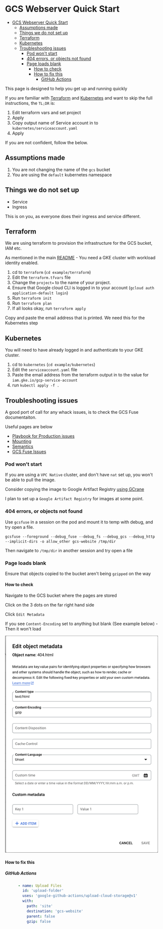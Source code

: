 # GCS Webserver Quick Start


<!-- TOC -->
* [GCS Webserver Quick Start](#gcs-webserver-quick-start)
  * [Assumptions made](#assumptions-made)
  * [Things we do not set up](#things-we-do-not-set-up)
  * [Terraform](#terraform)
  * [Kubernetes](#kubernetes)
  * [Troubleshooting issues](#troubleshooting-issues)
    * [Pod won't start](#pod-wont-start)
    * [404 errors, or objects not found](#404-errors-or-objects-not-found)
    * [Page loads blank](#page-loads-blank)
      * [How to check](#how-to-check)
      * [How to fix this](#how-to-fix-this)
        * [GitHub Actions](#github-actions)
<!-- TOC -->

This page is designed to help you get up and running quickly 

If you are familiar with [Terraform](https://terraform.io) and [Kubernetes](https://kubernetes.io) and want to skip the 
full instructions, the `TL;DR` is:

1. Edit terraform vars and set project
2. Apply
3. Copy output name of Service account in to `kubernetes/serviceaccount.yaml`
4. Apply

If you are not confident, follow the below.

## Assumptions made

1. You are not changing the name of the `gcs` bucket
2. You are using the `default` kubernetes namespace

## Things we do not set up

* Service
* Ingress

This is on you, as everyone does their ingress and service different. 

## Terraform

We are using terraform to provision the infrastructure for the GCS bucket, IAM etc.

As mentioned in the main [README](../README.md#what-you-need-pre-existing) - You need a GKE cluster with workload identity enabled.

1. cd to `terraform` (`cd example/terraform`)
2. Edit the `terraform.tfvars` file
3. Change the `project=` to the name of your project. 
4. Ensure that Google cloud CLI is logged in to your account (`gcloud auth application-default login`)
5. Run `terraform init`
6. Run `terraform plan`
7. If all looks okay, run `terraform apply`

Copy and paste the email address that is printed. We need this for the Kubernetes step

## Kubernetes

You will need to have already logged in and authenticate to your GKE cluster.

1. cd to `kubernetes` (`cd example/kubernetes`)
2. Edit the `serviceaccount.yaml` file
3. Paste the email address from the terraform output in to the value for `iam.gke.io/gcp-service-account` 
4. run `kubectl apply -f .`


## Troubleshooting issues

A good port of call for any whack issues, is to check the GCS Fuse documentaiton.

Useful pages are below

* [Playbook for Production issues](https://github.com/GoogleCloudPlatform/gcsfuse/blob/master/docs/playbook.md)
* [Mounting](https://github.com/GoogleCloudPlatform/gcsfuse/blob/master/docs/mounting.md)
* [Semantics](https://github.com/GoogleCloudPlatform/gcsfuse/blob/master/docs/semantics.md)
* [GCS Fuse Issues](https://github.com/GoogleCloudPlatform/gcsfuse/issues?q=is%3Aissue)

### Pod won't start

If you are using a `VPC Native` cluster, and don't have `nat` set up, you won't be able to pull the image.

Consider copying the image to Google Artifact Registry [using GCrane](https://documentation.breadnet.co.uk/kb/docker/copy-containers-between-repos)

I plan to set up a `Google Artifact Registry` for images at some point.

### 404 errors, or objects not found

Use `gcsfuse` in a session on the pod and mount it to temp with debug, and try open a file. 

```shell
gcsfuse --foreground --debug_fuse --debug_fs --debug_gcs --debug_http  --implicit-dirs -o allow_other gcs-website /tmp/dir
```

Then navigate to `/tmp/dir` in another session and try open a file

### Page loads blank

Ensure that objects copied to the bucket aren't being `gzipped` on the way

#### How to check

Navigate to the GCS bucket where the pages are stored

Click on the 3 dots on the far right hand side

Click `Edit Metadata`

If you see `Content-Encoding` set to anything but blank (See example below) - Then it won't load

![Content Encoding](../assets/content-encoding.png)

#### How to fix this

##### GitHub Actions

```yaml
      - name: Upload Files
        id: 'upload-folder'
        uses: 'google-github-actions/upload-cloud-storage@v1'
        with:
          path: 'site'
          destination: 'gcs-website'
          parent: false
          gzip: false
```

